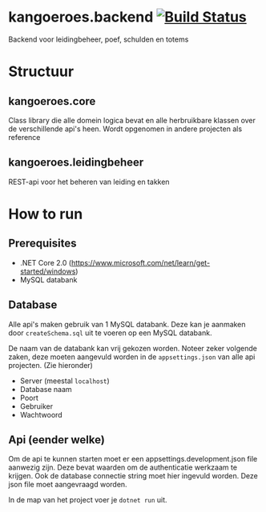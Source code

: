 # kangoeroes.backend [![Build Status](https://travis-ci.org/FOSDeKangoeroes/kangoeroes.backend.svg?branch=master)](https://travis-ci.org/FOSDeKangoeroes/kangoeroes.backend)
Backend voor leidingbeheer, poef, schulden en totems

# Structuur

## kangoeroes.core

Class library die alle domein logica bevat en alle herbruikbare klassen over de verschillende api's heen. Wordt opgenomen in andere projecten als reference

## kangoeroes.leidingbeheer

REST-api voor het beheren van leiding en takken

# How to run

## Prerequisites

- .NET Core 2.0 (https://www.microsoft.com/net/learn/get-started/windows)
- MySQL databank

## Database
Alle api's maken gebruik van 1 MySQL databank. Deze kan je aanmaken door `createSchema.sql` uit te voeren op een MySQL databank.

De naam van de databank kan vrij gekozen worden.
Noteer zeker volgende zaken, deze moeten aangevuld worden in de `appsettings.json` van alle api projecten. (Zie hieronder)

- Server (meestal `localhost`)
- Database naam
- Poort
- Gebruiker
- Wachtwoord

## Api (eender welke)

Om de api te kunnen starten moet er een appsettings.development.json file aanwezig zijn. Deze bevat waarden om de authenticatie werkzaam te krijgen. Ook de database connectie string moet hier ingevuld worden.
Deze json file moet aangevraagd worden.

In de map van het project voer je `dotnet run` uit. 
